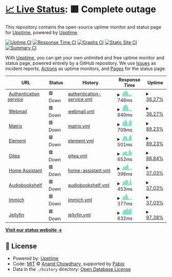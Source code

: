 # [📈 Live Status](https://uptime.nozomi.space): <!--live status--> **🟥 Complete outage**

This repository contains the open-source uptime monitor and status page for [Upptime](https://upptime.js.org), powered by [Upptime](https://github.com/upptime/upptime).

[![Uptime CI](https://github.com/mkopec/upptime/workflows/Uptime%20CI/badge.svg)](https://github.com/mkopec/upptime/actions?query=workflow%3A%22Uptime+CI%22)
[![Response Time CI](https://github.com/mkopec/upptime/workflows/Response%20Time%20CI/badge.svg)](https://github.com/mkopec/upptime/actions?query=workflow%3A%22Response+Time+CI%22)
[![Graphs CI](https://github.com/mkopec/upptime/workflows/Graphs%20CI/badge.svg)](https://github.com/mkopec/upptime/actions?query=workflow%3A%22Graphs+CI%22)
[![Static Site CI](https://github.com/mkopec/upptime/workflows/Static%20Site%20CI/badge.svg)](https://github.com/mkopec/upptime/actions?query=workflow%3A%22Static+Site+CI%22)
[![Summary CI](https://github.com/mkopec/upptime/workflows/Summary%20CI/badge.svg)](https://github.com/mkopec/upptime/actions?query=workflow%3A%22Summary+CI%22)

With [Upptime](https://upptime.js.org), you can get your own unlimited and free uptime monitor and status page, powered entirely by a GitHub repository. We use [Issues](https://github.com/upptime/upptime/issues) as incident reports, [Actions](https://github.com/mkopec/upptime/actions) as uptime monitors, and [Pages](https://uptime.nozomi.space) for the status page.

<!--start: status pages-->
<!-- This summary is generated by Upptime (https://github.com/upptime/upptime) -->
<!-- Do not edit this manually, your changes will be overwritten -->
<!-- prettier-ignore -->
| URL | Status | History | Response Time | Uptime |
| --- | ------ | ------- | ------------- | ------ |
| <img alt="" src="https://icons.duckduckgo.com/ip3/auth.nozomi.space.ico" height="13"> [Authentication service](https://auth.nozomi.space) | 🟥 Down | [authentication-service.yml](https://github.com/mkopec/upptime/commits/HEAD/history/authentication-service.yml) | <details><summary><img alt="Response time graph" src="./graphs/authentication-service/response-time-week.png" height="20"> 746ms</summary><br><a href="https://uptime.nozomi.space/history/authentication-service"><img alt="Response time 746" src="https://img.shields.io/endpoint?url=https%3A%2F%2Fraw.githubusercontent.com%2Fmkopec%2Fupptime%2FHEAD%2Fapi%2Fauthentication-service%2Fresponse-time.json"></a><br><a href="https://uptime.nozomi.space/history/authentication-service"><img alt="24-hour response time 971" src="https://img.shields.io/endpoint?url=https%3A%2F%2Fraw.githubusercontent.com%2Fmkopec%2Fupptime%2FHEAD%2Fapi%2Fauthentication-service%2Fresponse-time-day.json"></a><br><a href="https://uptime.nozomi.space/history/authentication-service"><img alt="7-day response time 746" src="https://img.shields.io/endpoint?url=https%3A%2F%2Fraw.githubusercontent.com%2Fmkopec%2Fupptime%2FHEAD%2Fapi%2Fauthentication-service%2Fresponse-time-week.json"></a><br><a href="https://uptime.nozomi.space/history/authentication-service"><img alt="30-day response time 746" src="https://img.shields.io/endpoint?url=https%3A%2F%2Fraw.githubusercontent.com%2Fmkopec%2Fupptime%2FHEAD%2Fapi%2Fauthentication-service%2Fresponse-time-month.json"></a><br><a href="https://uptime.nozomi.space/history/authentication-service"><img alt="1-year response time 746" src="https://img.shields.io/endpoint?url=https%3A%2F%2Fraw.githubusercontent.com%2Fmkopec%2Fupptime%2FHEAD%2Fapi%2Fauthentication-service%2Fresponse-time-year.json"></a></details> | <details><summary><a href="https://uptime.nozomi.space/history/authentication-service">36.27%</a></summary><a href="https://uptime.nozomi.space/history/authentication-service"><img alt="All-time uptime 36.27%" src="https://img.shields.io/endpoint?url=https%3A%2F%2Fraw.githubusercontent.com%2Fmkopec%2Fupptime%2FHEAD%2Fapi%2Fauthentication-service%2Fuptime.json"></a><br><a href="https://uptime.nozomi.space/history/authentication-service"><img alt="24-hour uptime 17.14%" src="https://img.shields.io/endpoint?url=https%3A%2F%2Fraw.githubusercontent.com%2Fmkopec%2Fupptime%2FHEAD%2Fapi%2Fauthentication-service%2Fuptime-day.json"></a><br><a href="https://uptime.nozomi.space/history/authentication-service"><img alt="7-day uptime 36.27%" src="https://img.shields.io/endpoint?url=https%3A%2F%2Fraw.githubusercontent.com%2Fmkopec%2Fupptime%2FHEAD%2Fapi%2Fauthentication-service%2Fuptime-week.json"></a><br><a href="https://uptime.nozomi.space/history/authentication-service"><img alt="30-day uptime 36.27%" src="https://img.shields.io/endpoint?url=https%3A%2F%2Fraw.githubusercontent.com%2Fmkopec%2Fupptime%2FHEAD%2Fapi%2Fauthentication-service%2Fuptime-month.json"></a><br><a href="https://uptime.nozomi.space/history/authentication-service"><img alt="1-year uptime 36.27%" src="https://img.shields.io/endpoint?url=https%3A%2F%2Fraw.githubusercontent.com%2Fmkopec%2Fupptime%2FHEAD%2Fapi%2Fauthentication-service%2Fuptime-year.json"></a></details>
| <img alt="" src="https://icons.duckduckgo.com/ip3/webmail.nozomi.space.ico" height="13"> [Webmail](https://webmail.nozomi.space) | 🟥 Down | [webmail.yml](https://github.com/mkopec/upptime/commits/HEAD/history/webmail.yml) | <details><summary><img alt="Response time graph" src="./graphs/webmail/response-time-week.png" height="20"> 840ms</summary><br><a href="https://uptime.nozomi.space/history/webmail"><img alt="Response time 840" src="https://img.shields.io/endpoint?url=https%3A%2F%2Fraw.githubusercontent.com%2Fmkopec%2Fupptime%2FHEAD%2Fapi%2Fwebmail%2Fresponse-time.json"></a><br><a href="https://uptime.nozomi.space/history/webmail"><img alt="24-hour response time 750" src="https://img.shields.io/endpoint?url=https%3A%2F%2Fraw.githubusercontent.com%2Fmkopec%2Fupptime%2FHEAD%2Fapi%2Fwebmail%2Fresponse-time-day.json"></a><br><a href="https://uptime.nozomi.space/history/webmail"><img alt="7-day response time 840" src="https://img.shields.io/endpoint?url=https%3A%2F%2Fraw.githubusercontent.com%2Fmkopec%2Fupptime%2FHEAD%2Fapi%2Fwebmail%2Fresponse-time-week.json"></a><br><a href="https://uptime.nozomi.space/history/webmail"><img alt="30-day response time 840" src="https://img.shields.io/endpoint?url=https%3A%2F%2Fraw.githubusercontent.com%2Fmkopec%2Fupptime%2FHEAD%2Fapi%2Fwebmail%2Fresponse-time-month.json"></a><br><a href="https://uptime.nozomi.space/history/webmail"><img alt="1-year response time 840" src="https://img.shields.io/endpoint?url=https%3A%2F%2Fraw.githubusercontent.com%2Fmkopec%2Fupptime%2FHEAD%2Fapi%2Fwebmail%2Fresponse-time-year.json"></a></details> | <details><summary><a href="https://uptime.nozomi.space/history/webmail">36.27%</a></summary><a href="https://uptime.nozomi.space/history/webmail"><img alt="All-time uptime 36.27%" src="https://img.shields.io/endpoint?url=https%3A%2F%2Fraw.githubusercontent.com%2Fmkopec%2Fupptime%2FHEAD%2Fapi%2Fwebmail%2Fuptime.json"></a><br><a href="https://uptime.nozomi.space/history/webmail"><img alt="24-hour uptime 17.13%" src="https://img.shields.io/endpoint?url=https%3A%2F%2Fraw.githubusercontent.com%2Fmkopec%2Fupptime%2FHEAD%2Fapi%2Fwebmail%2Fuptime-day.json"></a><br><a href="https://uptime.nozomi.space/history/webmail"><img alt="7-day uptime 36.27%" src="https://img.shields.io/endpoint?url=https%3A%2F%2Fraw.githubusercontent.com%2Fmkopec%2Fupptime%2FHEAD%2Fapi%2Fwebmail%2Fuptime-week.json"></a><br><a href="https://uptime.nozomi.space/history/webmail"><img alt="30-day uptime 36.27%" src="https://img.shields.io/endpoint?url=https%3A%2F%2Fraw.githubusercontent.com%2Fmkopec%2Fupptime%2FHEAD%2Fapi%2Fwebmail%2Fuptime-month.json"></a><br><a href="https://uptime.nozomi.space/history/webmail"><img alt="1-year uptime 36.27%" src="https://img.shields.io/endpoint?url=https%3A%2F%2Fraw.githubusercontent.com%2Fmkopec%2Fupptime%2FHEAD%2Fapi%2Fwebmail%2Fuptime-year.json"></a></details>
| <img alt="" src="https://icons.duckduckgo.com/ip3/matrix.nozomi.space.ico" height="13"> [Matrix](https://matrix.nozomi.space) | 🟥 Down | [matrix.yml](https://github.com/mkopec/upptime/commits/HEAD/history/matrix.yml) | <details><summary><img alt="Response time graph" src="./graphs/matrix/response-time-week.png" height="20"> 709ms</summary><br><a href="https://uptime.nozomi.space/history/matrix"><img alt="Response time 709" src="https://img.shields.io/endpoint?url=https%3A%2F%2Fraw.githubusercontent.com%2Fmkopec%2Fupptime%2FHEAD%2Fapi%2Fmatrix%2Fresponse-time.json"></a><br><a href="https://uptime.nozomi.space/history/matrix"><img alt="24-hour response time 740" src="https://img.shields.io/endpoint?url=https%3A%2F%2Fraw.githubusercontent.com%2Fmkopec%2Fupptime%2FHEAD%2Fapi%2Fmatrix%2Fresponse-time-day.json"></a><br><a href="https://uptime.nozomi.space/history/matrix"><img alt="7-day response time 709" src="https://img.shields.io/endpoint?url=https%3A%2F%2Fraw.githubusercontent.com%2Fmkopec%2Fupptime%2FHEAD%2Fapi%2Fmatrix%2Fresponse-time-week.json"></a><br><a href="https://uptime.nozomi.space/history/matrix"><img alt="30-day response time 709" src="https://img.shields.io/endpoint?url=https%3A%2F%2Fraw.githubusercontent.com%2Fmkopec%2Fupptime%2FHEAD%2Fapi%2Fmatrix%2Fresponse-time-month.json"></a><br><a href="https://uptime.nozomi.space/history/matrix"><img alt="1-year response time 709" src="https://img.shields.io/endpoint?url=https%3A%2F%2Fraw.githubusercontent.com%2Fmkopec%2Fupptime%2FHEAD%2Fapi%2Fmatrix%2Fresponse-time-year.json"></a></details> | <details><summary><a href="https://uptime.nozomi.space/history/matrix">89.23%</a></summary><a href="https://uptime.nozomi.space/history/matrix"><img alt="All-time uptime 89.23%" src="https://img.shields.io/endpoint?url=https%3A%2F%2Fraw.githubusercontent.com%2Fmkopec%2Fupptime%2FHEAD%2Fapi%2Fmatrix%2Fuptime.json"></a><br><a href="https://uptime.nozomi.space/history/matrix"><img alt="24-hour uptime 89.13%" src="https://img.shields.io/endpoint?url=https%3A%2F%2Fraw.githubusercontent.com%2Fmkopec%2Fupptime%2FHEAD%2Fapi%2Fmatrix%2Fuptime-day.json"></a><br><a href="https://uptime.nozomi.space/history/matrix"><img alt="7-day uptime 89.23%" src="https://img.shields.io/endpoint?url=https%3A%2F%2Fraw.githubusercontent.com%2Fmkopec%2Fupptime%2FHEAD%2Fapi%2Fmatrix%2Fuptime-week.json"></a><br><a href="https://uptime.nozomi.space/history/matrix"><img alt="30-day uptime 89.23%" src="https://img.shields.io/endpoint?url=https%3A%2F%2Fraw.githubusercontent.com%2Fmkopec%2Fupptime%2FHEAD%2Fapi%2Fmatrix%2Fuptime-month.json"></a><br><a href="https://uptime.nozomi.space/history/matrix"><img alt="1-year uptime 89.23%" src="https://img.shields.io/endpoint?url=https%3A%2F%2Fraw.githubusercontent.com%2Fmkopec%2Fupptime%2FHEAD%2Fapi%2Fmatrix%2Fuptime-year.json"></a></details>
| <img alt="" src="https://icons.duckduckgo.com/ip3/chat.nozomi.space.ico" height="13"> [Element](https://chat.nozomi.space) | 🟥 Down | [element.yml](https://github.com/mkopec/upptime/commits/HEAD/history/element.yml) | <details><summary><img alt="Response time graph" src="./graphs/element/response-time-week.png" height="20"> 501ms</summary><br><a href="https://uptime.nozomi.space/history/element"><img alt="Response time 501" src="https://img.shields.io/endpoint?url=https%3A%2F%2Fraw.githubusercontent.com%2Fmkopec%2Fupptime%2FHEAD%2Fapi%2Felement%2Fresponse-time.json"></a><br><a href="https://uptime.nozomi.space/history/element"><img alt="24-hour response time 572" src="https://img.shields.io/endpoint?url=https%3A%2F%2Fraw.githubusercontent.com%2Fmkopec%2Fupptime%2FHEAD%2Fapi%2Felement%2Fresponse-time-day.json"></a><br><a href="https://uptime.nozomi.space/history/element"><img alt="7-day response time 501" src="https://img.shields.io/endpoint?url=https%3A%2F%2Fraw.githubusercontent.com%2Fmkopec%2Fupptime%2FHEAD%2Fapi%2Felement%2Fresponse-time-week.json"></a><br><a href="https://uptime.nozomi.space/history/element"><img alt="30-day response time 501" src="https://img.shields.io/endpoint?url=https%3A%2F%2Fraw.githubusercontent.com%2Fmkopec%2Fupptime%2FHEAD%2Fapi%2Felement%2Fresponse-time-month.json"></a><br><a href="https://uptime.nozomi.space/history/element"><img alt="1-year response time 501" src="https://img.shields.io/endpoint?url=https%3A%2F%2Fraw.githubusercontent.com%2Fmkopec%2Fupptime%2FHEAD%2Fapi%2Felement%2Fresponse-time-year.json"></a></details> | <details><summary><a href="https://uptime.nozomi.space/history/element">89.23%</a></summary><a href="https://uptime.nozomi.space/history/element"><img alt="All-time uptime 89.23%" src="https://img.shields.io/endpoint?url=https%3A%2F%2Fraw.githubusercontent.com%2Fmkopec%2Fupptime%2FHEAD%2Fapi%2Felement%2Fuptime.json"></a><br><a href="https://uptime.nozomi.space/history/element"><img alt="24-hour uptime 89.13%" src="https://img.shields.io/endpoint?url=https%3A%2F%2Fraw.githubusercontent.com%2Fmkopec%2Fupptime%2FHEAD%2Fapi%2Felement%2Fuptime-day.json"></a><br><a href="https://uptime.nozomi.space/history/element"><img alt="7-day uptime 89.23%" src="https://img.shields.io/endpoint?url=https%3A%2F%2Fraw.githubusercontent.com%2Fmkopec%2Fupptime%2FHEAD%2Fapi%2Felement%2Fuptime-week.json"></a><br><a href="https://uptime.nozomi.space/history/element"><img alt="30-day uptime 89.23%" src="https://img.shields.io/endpoint?url=https%3A%2F%2Fraw.githubusercontent.com%2Fmkopec%2Fupptime%2FHEAD%2Fapi%2Felement%2Fuptime-month.json"></a><br><a href="https://uptime.nozomi.space/history/element"><img alt="1-year uptime 89.23%" src="https://img.shields.io/endpoint?url=https%3A%2F%2Fraw.githubusercontent.com%2Fmkopec%2Fupptime%2FHEAD%2Fapi%2Felement%2Fuptime-year.json"></a></details>
| <img alt="" src="https://icons.duckduckgo.com/ip3/git.nozomi.space.ico" height="13"> [Gitea](https://git.nozomi.space) | 🟥 Down | [gitea.yml](https://github.com/mkopec/upptime/commits/HEAD/history/gitea.yml) | <details><summary><img alt="Response time graph" src="./graphs/gitea/response-time-week.png" height="20"> 652ms</summary><br><a href="https://uptime.nozomi.space/history/gitea"><img alt="Response time 652" src="https://img.shields.io/endpoint?url=https%3A%2F%2Fraw.githubusercontent.com%2Fmkopec%2Fupptime%2FHEAD%2Fapi%2Fgitea%2Fresponse-time.json"></a><br><a href="https://uptime.nozomi.space/history/gitea"><img alt="24-hour response time 679" src="https://img.shields.io/endpoint?url=https%3A%2F%2Fraw.githubusercontent.com%2Fmkopec%2Fupptime%2FHEAD%2Fapi%2Fgitea%2Fresponse-time-day.json"></a><br><a href="https://uptime.nozomi.space/history/gitea"><img alt="7-day response time 652" src="https://img.shields.io/endpoint?url=https%3A%2F%2Fraw.githubusercontent.com%2Fmkopec%2Fupptime%2FHEAD%2Fapi%2Fgitea%2Fresponse-time-week.json"></a><br><a href="https://uptime.nozomi.space/history/gitea"><img alt="30-day response time 652" src="https://img.shields.io/endpoint?url=https%3A%2F%2Fraw.githubusercontent.com%2Fmkopec%2Fupptime%2FHEAD%2Fapi%2Fgitea%2Fresponse-time-month.json"></a><br><a href="https://uptime.nozomi.space/history/gitea"><img alt="1-year response time 652" src="https://img.shields.io/endpoint?url=https%3A%2F%2Fraw.githubusercontent.com%2Fmkopec%2Fupptime%2FHEAD%2Fapi%2Fgitea%2Fresponse-time-year.json"></a></details> | <details><summary><a href="https://uptime.nozomi.space/history/gitea">88.84%</a></summary><a href="https://uptime.nozomi.space/history/gitea"><img alt="All-time uptime 88.84%" src="https://img.shields.io/endpoint?url=https%3A%2F%2Fraw.githubusercontent.com%2Fmkopec%2Fupptime%2FHEAD%2Fapi%2Fgitea%2Fuptime.json"></a><br><a href="https://uptime.nozomi.space/history/gitea"><img alt="24-hour uptime 89.13%" src="https://img.shields.io/endpoint?url=https%3A%2F%2Fraw.githubusercontent.com%2Fmkopec%2Fupptime%2FHEAD%2Fapi%2Fgitea%2Fuptime-day.json"></a><br><a href="https://uptime.nozomi.space/history/gitea"><img alt="7-day uptime 88.84%" src="https://img.shields.io/endpoint?url=https%3A%2F%2Fraw.githubusercontent.com%2Fmkopec%2Fupptime%2FHEAD%2Fapi%2Fgitea%2Fuptime-week.json"></a><br><a href="https://uptime.nozomi.space/history/gitea"><img alt="30-day uptime 88.84%" src="https://img.shields.io/endpoint?url=https%3A%2F%2Fraw.githubusercontent.com%2Fmkopec%2Fupptime%2FHEAD%2Fapi%2Fgitea%2Fuptime-month.json"></a><br><a href="https://uptime.nozomi.space/history/gitea"><img alt="1-year uptime 88.84%" src="https://img.shields.io/endpoint?url=https%3A%2F%2Fraw.githubusercontent.com%2Fmkopec%2Fupptime%2FHEAD%2Fapi%2Fgitea%2Fuptime-year.json"></a></details>
| <img alt="" src="https://icons.duckduckgo.com/ip3/hass.nozomi.space.ico" height="13"> [Home Assistant](https://hass.nozomi.space) | 🟥 Down | [home-assistant.yml](https://github.com/mkopec/upptime/commits/HEAD/history/home-assistant.yml) | <details><summary><img alt="Response time graph" src="./graphs/home-assistant/response-time-week.png" height="20"> 396ms</summary><br><a href="https://uptime.nozomi.space/history/home-assistant"><img alt="Response time 396" src="https://img.shields.io/endpoint?url=https%3A%2F%2Fraw.githubusercontent.com%2Fmkopec%2Fupptime%2FHEAD%2Fapi%2Fhome-assistant%2Fresponse-time.json"></a><br><a href="https://uptime.nozomi.space/history/home-assistant"><img alt="24-hour response time 390" src="https://img.shields.io/endpoint?url=https%3A%2F%2Fraw.githubusercontent.com%2Fmkopec%2Fupptime%2FHEAD%2Fapi%2Fhome-assistant%2Fresponse-time-day.json"></a><br><a href="https://uptime.nozomi.space/history/home-assistant"><img alt="7-day response time 396" src="https://img.shields.io/endpoint?url=https%3A%2F%2Fraw.githubusercontent.com%2Fmkopec%2Fupptime%2FHEAD%2Fapi%2Fhome-assistant%2Fresponse-time-week.json"></a><br><a href="https://uptime.nozomi.space/history/home-assistant"><img alt="30-day response time 396" src="https://img.shields.io/endpoint?url=https%3A%2F%2Fraw.githubusercontent.com%2Fmkopec%2Fupptime%2FHEAD%2Fapi%2Fhome-assistant%2Fresponse-time-month.json"></a><br><a href="https://uptime.nozomi.space/history/home-assistant"><img alt="1-year response time 396" src="https://img.shields.io/endpoint?url=https%3A%2F%2Fraw.githubusercontent.com%2Fmkopec%2Fupptime%2FHEAD%2Fapi%2Fhome-assistant%2Fresponse-time-year.json"></a></details> | <details><summary><a href="https://uptime.nozomi.space/history/home-assistant">37.03%</a></summary><a href="https://uptime.nozomi.space/history/home-assistant"><img alt="All-time uptime 37.03%" src="https://img.shields.io/endpoint?url=https%3A%2F%2Fraw.githubusercontent.com%2Fmkopec%2Fupptime%2FHEAD%2Fapi%2Fhome-assistant%2Fuptime.json"></a><br><a href="https://uptime.nozomi.space/history/home-assistant"><img alt="24-hour uptime 19.57%" src="https://img.shields.io/endpoint?url=https%3A%2F%2Fraw.githubusercontent.com%2Fmkopec%2Fupptime%2FHEAD%2Fapi%2Fhome-assistant%2Fuptime-day.json"></a><br><a href="https://uptime.nozomi.space/history/home-assistant"><img alt="7-day uptime 37.03%" src="https://img.shields.io/endpoint?url=https%3A%2F%2Fraw.githubusercontent.com%2Fmkopec%2Fupptime%2FHEAD%2Fapi%2Fhome-assistant%2Fuptime-week.json"></a><br><a href="https://uptime.nozomi.space/history/home-assistant"><img alt="30-day uptime 37.03%" src="https://img.shields.io/endpoint?url=https%3A%2F%2Fraw.githubusercontent.com%2Fmkopec%2Fupptime%2FHEAD%2Fapi%2Fhome-assistant%2Fuptime-month.json"></a><br><a href="https://uptime.nozomi.space/history/home-assistant"><img alt="1-year uptime 37.03%" src="https://img.shields.io/endpoint?url=https%3A%2F%2Fraw.githubusercontent.com%2Fmkopec%2Fupptime%2FHEAD%2Fapi%2Fhome-assistant%2Fuptime-year.json"></a></details>
| <img alt="" src="https://icons.duckduckgo.com/ip3/radio.nozomi.space.ico" height="13"> [Audiobookshelf](https://radio.nozomi.space) | 🟥 Down | [audiobookshelf.yml](https://github.com/mkopec/upptime/commits/HEAD/history/audiobookshelf.yml) | <details><summary><img alt="Response time graph" src="./graphs/audiobookshelf/response-time-week.png" height="20"> 453ms</summary><br><a href="https://uptime.nozomi.space/history/audiobookshelf"><img alt="Response time 453" src="https://img.shields.io/endpoint?url=https%3A%2F%2Fraw.githubusercontent.com%2Fmkopec%2Fupptime%2FHEAD%2Fapi%2Faudiobookshelf%2Fresponse-time.json"></a><br><a href="https://uptime.nozomi.space/history/audiobookshelf"><img alt="24-hour response time 456" src="https://img.shields.io/endpoint?url=https%3A%2F%2Fraw.githubusercontent.com%2Fmkopec%2Fupptime%2FHEAD%2Fapi%2Faudiobookshelf%2Fresponse-time-day.json"></a><br><a href="https://uptime.nozomi.space/history/audiobookshelf"><img alt="7-day response time 453" src="https://img.shields.io/endpoint?url=https%3A%2F%2Fraw.githubusercontent.com%2Fmkopec%2Fupptime%2FHEAD%2Fapi%2Faudiobookshelf%2Fresponse-time-week.json"></a><br><a href="https://uptime.nozomi.space/history/audiobookshelf"><img alt="30-day response time 453" src="https://img.shields.io/endpoint?url=https%3A%2F%2Fraw.githubusercontent.com%2Fmkopec%2Fupptime%2FHEAD%2Fapi%2Faudiobookshelf%2Fresponse-time-month.json"></a><br><a href="https://uptime.nozomi.space/history/audiobookshelf"><img alt="1-year response time 453" src="https://img.shields.io/endpoint?url=https%3A%2F%2Fraw.githubusercontent.com%2Fmkopec%2Fupptime%2FHEAD%2Fapi%2Faudiobookshelf%2Fresponse-time-year.json"></a></details> | <details><summary><a href="https://uptime.nozomi.space/history/audiobookshelf">37.03%</a></summary><a href="https://uptime.nozomi.space/history/audiobookshelf"><img alt="All-time uptime 37.03%" src="https://img.shields.io/endpoint?url=https%3A%2F%2Fraw.githubusercontent.com%2Fmkopec%2Fupptime%2FHEAD%2Fapi%2Faudiobookshelf%2Fuptime.json"></a><br><a href="https://uptime.nozomi.space/history/audiobookshelf"><img alt="24-hour uptime 19.57%" src="https://img.shields.io/endpoint?url=https%3A%2F%2Fraw.githubusercontent.com%2Fmkopec%2Fupptime%2FHEAD%2Fapi%2Faudiobookshelf%2Fuptime-day.json"></a><br><a href="https://uptime.nozomi.space/history/audiobookshelf"><img alt="7-day uptime 37.03%" src="https://img.shields.io/endpoint?url=https%3A%2F%2Fraw.githubusercontent.com%2Fmkopec%2Fupptime%2FHEAD%2Fapi%2Faudiobookshelf%2Fuptime-week.json"></a><br><a href="https://uptime.nozomi.space/history/audiobookshelf"><img alt="30-day uptime 37.03%" src="https://img.shields.io/endpoint?url=https%3A%2F%2Fraw.githubusercontent.com%2Fmkopec%2Fupptime%2FHEAD%2Fapi%2Faudiobookshelf%2Fuptime-month.json"></a><br><a href="https://uptime.nozomi.space/history/audiobookshelf"><img alt="1-year uptime 37.03%" src="https://img.shields.io/endpoint?url=https%3A%2F%2Fraw.githubusercontent.com%2Fmkopec%2Fupptime%2FHEAD%2Fapi%2Faudiobookshelf%2Fuptime-year.json"></a></details>
| <img alt="" src="https://icons.duckduckgo.com/ip3/photos.nozomi.space.ico" height="13"> [Immich](https://photos.nozomi.space) | 🟥 Down | [immich.yml](https://github.com/mkopec/upptime/commits/HEAD/history/immich.yml) | <details><summary><img alt="Response time graph" src="./graphs/immich/response-time-week.png" height="20"> 377ms</summary><br><a href="https://uptime.nozomi.space/history/immich"><img alt="Response time 377" src="https://img.shields.io/endpoint?url=https%3A%2F%2Fraw.githubusercontent.com%2Fmkopec%2Fupptime%2FHEAD%2Fapi%2Fimmich%2Fresponse-time.json"></a><br><a href="https://uptime.nozomi.space/history/immich"><img alt="24-hour response time 386" src="https://img.shields.io/endpoint?url=https%3A%2F%2Fraw.githubusercontent.com%2Fmkopec%2Fupptime%2FHEAD%2Fapi%2Fimmich%2Fresponse-time-day.json"></a><br><a href="https://uptime.nozomi.space/history/immich"><img alt="7-day response time 377" src="https://img.shields.io/endpoint?url=https%3A%2F%2Fraw.githubusercontent.com%2Fmkopec%2Fupptime%2FHEAD%2Fapi%2Fimmich%2Fresponse-time-week.json"></a><br><a href="https://uptime.nozomi.space/history/immich"><img alt="30-day response time 377" src="https://img.shields.io/endpoint?url=https%3A%2F%2Fraw.githubusercontent.com%2Fmkopec%2Fupptime%2FHEAD%2Fapi%2Fimmich%2Fresponse-time-month.json"></a><br><a href="https://uptime.nozomi.space/history/immich"><img alt="1-year response time 377" src="https://img.shields.io/endpoint?url=https%3A%2F%2Fraw.githubusercontent.com%2Fmkopec%2Fupptime%2FHEAD%2Fapi%2Fimmich%2Fresponse-time-year.json"></a></details> | <details><summary><a href="https://uptime.nozomi.space/history/immich">37.03%</a></summary><a href="https://uptime.nozomi.space/history/immich"><img alt="All-time uptime 37.03%" src="https://img.shields.io/endpoint?url=https%3A%2F%2Fraw.githubusercontent.com%2Fmkopec%2Fupptime%2FHEAD%2Fapi%2Fimmich%2Fuptime.json"></a><br><a href="https://uptime.nozomi.space/history/immich"><img alt="24-hour uptime 19.57%" src="https://img.shields.io/endpoint?url=https%3A%2F%2Fraw.githubusercontent.com%2Fmkopec%2Fupptime%2FHEAD%2Fapi%2Fimmich%2Fuptime-day.json"></a><br><a href="https://uptime.nozomi.space/history/immich"><img alt="7-day uptime 37.03%" src="https://img.shields.io/endpoint?url=https%3A%2F%2Fraw.githubusercontent.com%2Fmkopec%2Fupptime%2FHEAD%2Fapi%2Fimmich%2Fuptime-week.json"></a><br><a href="https://uptime.nozomi.space/history/immich"><img alt="30-day uptime 37.03%" src="https://img.shields.io/endpoint?url=https%3A%2F%2Fraw.githubusercontent.com%2Fmkopec%2Fupptime%2FHEAD%2Fapi%2Fimmich%2Fuptime-month.json"></a><br><a href="https://uptime.nozomi.space/history/immich"><img alt="1-year uptime 37.03%" src="https://img.shields.io/endpoint?url=https%3A%2F%2Fraw.githubusercontent.com%2Fmkopec%2Fupptime%2FHEAD%2Fapi%2Fimmich%2Fuptime-year.json"></a></details>
| <img alt="" src="https://icons.duckduckgo.com/ip3/media.nozomi.space.ico" height="13"> [Jellyfin](https://media.nozomi.space) | 🟥 Down | [jellyfin.yml](https://github.com/mkopec/upptime/commits/HEAD/history/jellyfin.yml) | <details><summary><img alt="Response time graph" src="./graphs/jellyfin/response-time-week.png" height="20"> 632ms</summary><br><a href="https://uptime.nozomi.space/history/jellyfin"><img alt="Response time 632" src="https://img.shields.io/endpoint?url=https%3A%2F%2Fraw.githubusercontent.com%2Fmkopec%2Fupptime%2FHEAD%2Fapi%2Fjellyfin%2Fresponse-time.json"></a><br><a href="https://uptime.nozomi.space/history/jellyfin"><img alt="24-hour response time 615" src="https://img.shields.io/endpoint?url=https%3A%2F%2Fraw.githubusercontent.com%2Fmkopec%2Fupptime%2FHEAD%2Fapi%2Fjellyfin%2Fresponse-time-day.json"></a><br><a href="https://uptime.nozomi.space/history/jellyfin"><img alt="7-day response time 632" src="https://img.shields.io/endpoint?url=https%3A%2F%2Fraw.githubusercontent.com%2Fmkopec%2Fupptime%2FHEAD%2Fapi%2Fjellyfin%2Fresponse-time-week.json"></a><br><a href="https://uptime.nozomi.space/history/jellyfin"><img alt="30-day response time 632" src="https://img.shields.io/endpoint?url=https%3A%2F%2Fraw.githubusercontent.com%2Fmkopec%2Fupptime%2FHEAD%2Fapi%2Fjellyfin%2Fresponse-time-month.json"></a><br><a href="https://uptime.nozomi.space/history/jellyfin"><img alt="1-year response time 632" src="https://img.shields.io/endpoint?url=https%3A%2F%2Fraw.githubusercontent.com%2Fmkopec%2Fupptime%2FHEAD%2Fapi%2Fjellyfin%2Fresponse-time-year.json"></a></details> | <details><summary><a href="https://uptime.nozomi.space/history/jellyfin">97.38%</a></summary><a href="https://uptime.nozomi.space/history/jellyfin"><img alt="All-time uptime 97.38%" src="https://img.shields.io/endpoint?url=https%3A%2F%2Fraw.githubusercontent.com%2Fmkopec%2Fupptime%2FHEAD%2Fapi%2Fjellyfin%2Fuptime.json"></a><br><a href="https://uptime.nozomi.space/history/jellyfin"><img alt="24-hour uptime 91.56%" src="https://img.shields.io/endpoint?url=https%3A%2F%2Fraw.githubusercontent.com%2Fmkopec%2Fupptime%2FHEAD%2Fapi%2Fjellyfin%2Fuptime-day.json"></a><br><a href="https://uptime.nozomi.space/history/jellyfin"><img alt="7-day uptime 97.38%" src="https://img.shields.io/endpoint?url=https%3A%2F%2Fraw.githubusercontent.com%2Fmkopec%2Fupptime%2FHEAD%2Fapi%2Fjellyfin%2Fuptime-week.json"></a><br><a href="https://uptime.nozomi.space/history/jellyfin"><img alt="30-day uptime 97.38%" src="https://img.shields.io/endpoint?url=https%3A%2F%2Fraw.githubusercontent.com%2Fmkopec%2Fupptime%2FHEAD%2Fapi%2Fjellyfin%2Fuptime-month.json"></a><br><a href="https://uptime.nozomi.space/history/jellyfin"><img alt="1-year uptime 97.38%" src="https://img.shields.io/endpoint?url=https%3A%2F%2Fraw.githubusercontent.com%2Fmkopec%2Fupptime%2FHEAD%2Fapi%2Fjellyfin%2Fuptime-year.json"></a></details>

<!--end: status pages-->

[**Visit our status website →**](https://uptime.nozomi.space)

## 📄 License

- Powered by: [Upptime](https://github.com/upptime/upptime)
- Code: [MIT](./LICENSE) © [Anand Chowdhary](https://anandchowdhary.com), supported by [Pabio](https://pabio.com)
- Data in the `./history` directory: [Open Database License](https://opendatacommons.org/licenses/odbl/1-0/)
